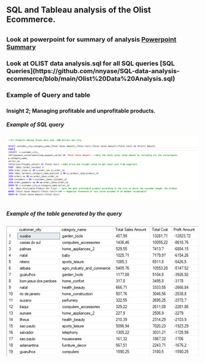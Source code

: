  <h2>SQL and Tableau analysis of the Olist Ecommerce.<h2>
<h3>Look at powerpoint for summary of analysis <a href="https://github.com/nnyase/SQL-data-analysis-ecommerce/blob/main/powerpoint%20sql%20analysis.pdf"> Powerpoint Summary </a> <h3>
<h3>Look at OLIST data analysis.sql for all SQL queries [SQL Queries](https://github.com/nnyase/SQL-data-analysis-ecommerce/blob/main/Olist%20Data%20Analysis.sql)<h3>

<h3>Example of Query and table<h3>

<h4>Insight 2; Managing profitable and unprofitable products.<h4>
<h5>Example of SQL query<h5>
<img src="https://raw.githubusercontent.com/nnyase/SQL-data-analysis-ecommerce/main/sql-query-loss-margin-per-city-per-product.png"/>
<h5>Example of the table generated by the query<h5>
<img src="https://raw.githubusercontent.com/nnyase/SQL-data-analysis-ecommerce/main/Tables%20Created%20in%20SQL/loss-margin-per-city-per-item-table.jpeg"/>


